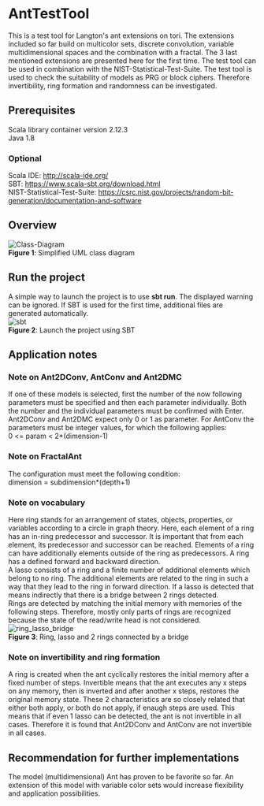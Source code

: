 # AntTestTool
This is a test tool for Langton's ant extensions on tori. The extensions included so far build on multicolor sets, discrete convolution, variable multidimensional spaces and the combination with a fractal. The 3 last mentioned extensions are presented here for the first time. The test tool can be used in combination with the NIST-Statistical-Test-Suite. The test tool is used to check the suitability of models as PRG or block ciphers. Therefore invertibility, ring formation and randomness can be investigated. 

## Prerequisites
Scala library container version 2.12.3  
Java 1.8
### Optional
Scala IDE: http://scala-ide.org/  
SBT: https://www.scala-sbt.org/download.html  
NIST-Statistical-Test-Suite: https://csrc.nist.gov/projects/random-bit-generation/documentation-and-software

## Overview
![Class-Diagram](https://user-images.githubusercontent.com/61475724/120396799-78121280-c337-11eb-9c35-28b438dd62b5.png)  
__Figure 1__: Simplified UML class diagram

## Run the project
A simple way to launch the project is to use __sbt run__. The displayed warning can be ignored. If SBT is used for the first time, additional files are generated automatically.  
![sbt](https://user-images.githubusercontent.com/61475724/119367180-fb859100-bcb1-11eb-89f6-5aa7e7a11ca4.PNG)  
__Figure 2__: Launch the project using SBT

## Application notes
### Note on Ant2DConv, AntConv and Ant2DMC
If one of these models is selected, first the number of the now following parameters must be specified and then each parameter individually. Both the number and the individual parameters must be confirmed with Enter. Ant2DConv and Ant2DMC expect only 0 or 1 as parameter. For AntConv the parameters must be integer values, for which the following applies:  
0 <= param < 2*(dimension-1)
### Note on FractalAnt
The configuration must meet the following condition:  
dimension = subdimension*(depth+1)  

### Note on vocabulary
Here ring stands for an arrangement of states, objects, properties, or variables according to a circle in graph theory. Here, each element of a ring has an in-ring predecessor and successor. It is important that from each element, its predecessor and successor can be reached. Elements of a ring can have additionally elements outside of the ring as predecessors. A ring has a defined forward and backward direction.  
A lasso consists of a ring and a finite number of additional elements which belong to no ring. The additional elements are related to the ring in such a way that they lead to the ring in forward direction. If a lasso is detected that means indirectly that there is a bridge between 2 rings detected.  
Rings are detected by matching the initial memory with memories of the following steps. Therefore, mostly only parts of rings are recognized because the state of the read/write head is not considered.
![ring_lasso_bridge](https://user-images.githubusercontent.com/61475724/119404442-1b33ae00-bce0-11eb-99bd-e0377c761c61.png)  
__Figure 3__: Ring, lasso and 2 rings connected by a bridge

### Note on invertibility and ring formation
A ring is created when the ant cyclically restores the initial memory after a fixed number of steps. Invertible means that the ant executes any x steps on any memory, then is inverted and after another x steps, restores the original memory state. These 2 characteristics are so closely related that either both apply, or both do not apply, if enaugh steps are used. This means that if even 1 lasso can be detected, the ant is not invertible in all cases. Therefore it is found that Ant2DConv and AntConv are not invertible in all cases.

## Recommendation for further implementations
The model (multidimensional) Ant has proven to be favorite so far. An extension of this model with variable color sets would increase flexibility and application possibilities.
